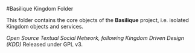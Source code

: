 #Basilique Kingdom Folder

This folder contains the core objects of the **Basilique** project, i.e. isolated Kingdom objects and services. 

*Open Source Textual Social Network, following Kingdom Driven Design (KDD)*
Released under GPL v3.
